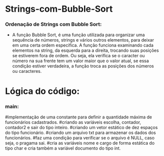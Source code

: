 # Strings-com-Bubble-Sort
### Ordenação de Strings com Bubble Sort:

* A função Bubble Sort, é uma função utilizada para organizar uma sequência de números, strings e vários outros elementos, para deixar em uma certa ordem especifica. A função funciona examinando cada elementos na string, da esquerda para a direita, trocando suas posições se estiverem fora de ordem. Ou seja, ela verifica se o caracter ou número na sua frente tem um valor maior que o valor atual, se essa condição estiver verdadeira, a função troca as posições dos números ou caracteres.

# Lógica do código:
### main:
#implementação de uma constante para definir a quantidade máxima de funcionários cadastrados.
#criando as variáveis escolha, contador, contador2 e sair do tipo inteiro.
#criando um vetor estático de dez espaços do tipo funcionário.
#criando um arquivo txt para armazenar os dados dos funcionários.
#faz uma condição para verificar se o arquivo é NULL, caso seja, o pragama sai.
#cria as variáveis nome e cargo de forma estática do tipo char e cria também a variável documento do tipo int.
